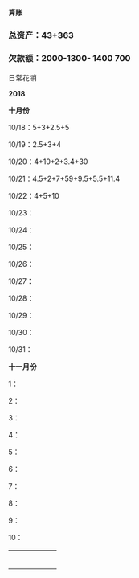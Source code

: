 #### 算账

### **总资产**：43+363

### 欠款额：2000-1300-   1400     700     



日常花销



**2018**

**十月份**

10/18：5+3+2.5+5

10/19：2.5+3+4

10/20：4+10+2+3.4+30

10/21：4.5+2+7+59+9.5+5.5+11.4

10/22：4+5+10

10/23：

10/24：

10/25：

10/26：

10/27：

10/28：

10/29：

10/30：

10/31：

**十一月份**

1：

2：

3：

4：

5：

6：

7：

8：

9：

10：

|      |      |      |      |      |      |
| :--- | ---- | ---- | ---- | ---- | ---- |
|      |      |      |      |      |      |
|      |      |      |      |      |      |
|      |      |      |      |      |      |
|      |      |      |      |      |      |
|      |      |      |      |      |      |
|      |      |      |      |      |      |









